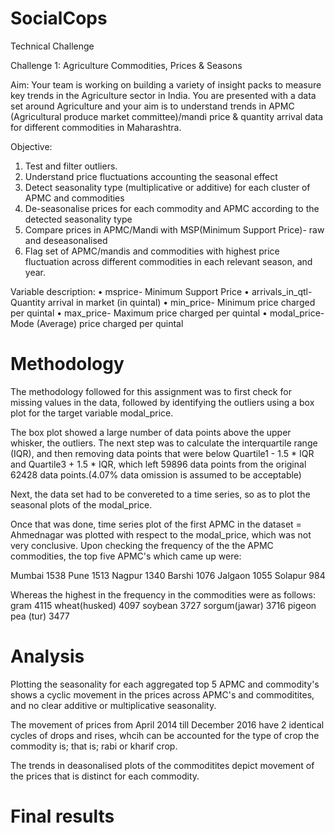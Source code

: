 # SocialCops
Technical Challenge

Challenge 1: Agriculture Commodities, Prices & Seasons

Aim: Your team is working on building a variety of insight packs to measure key trends in the Agriculture sector in India. You are presented with a data set around Agriculture and your aim is to understand trends in APMC (Agricultural produce market committee)/mandi price & quantity arrival data for different commodities in Maharashtra.

Objective:
1.	Test and filter outliers.
2.	Understand price fluctuations accounting the seasonal effect
1.	Detect seasonality type (multiplicative or additive) for each cluster of APMC and commodities
2.	De-seasonalise prices for each commodity and APMC according to the detected seasonality type
3.	Compare prices in APMC/Mandi with MSP(Minimum Support Price)- raw and deseasonalised
4.	Flag set of APMC/mandis and commodities with highest price fluctuation across different commodities in each relevant season, and year.


Variable description:
•	msprice- Minimum Support Price
•	arrivals_in_qtl- Quantity arrival in market (in quintal)
•	min_price- Minimum price charged per quintal
•	max_price- Maximum price charged per quintal
•	modal_price- Mode (Average) price charged per quintal


# Methodology

The methodology followed for this assignment was to first check for missing values in the data, followed by identifying the outliers using a box plot for the target variable modal_price.

The box plot showed a large number of data points above the upper whisker, the outliers. 
The next step was to calculate the interquartile range (IQR), and then removing data points that were below Quartile1 - 1.5 * IQR and Quartile3 + 1.5 * IQR, which left 59896 data points from the original 62428 data points.(4.07% data omission is assumed to be acceptable) 

Next, the data set had to be convereted to a time series, so as to plot the seasonal plots of the modal_price.

Once that was done, time series plot of the first APMC in the dataset = Ahmednagar was plotted with respect to the modal_price, which was not very conclusive. 
Upon checking the frequency of the the APMC commodities, the top five APMC's which came up were:

Mumbai                    1538
Pune                      1513
Nagpur                    1340
Barshi                    1076
Jalgaon                   1055
Solapur                    984

Whereas the highest in the frequency in the commodities were as follows:
gram                     4115
wheat(husked)            4097
soybean                  3727
sorgum(jawar)            3716
pigeon pea (tur)         3477

# Analysis

Plotting the seasonality for each aggregated top 5 APMC and commodity's shows a cyclic movement in the prices across APMC's and commoditites, and no clear additive or multiplicative seasonality.

The movement of prices from April 2014 till December 2016 have 2 identical cycles of drops and rises, whcih can be accounted for the type of crop the commodity is; that is; rabi or kharif crop.

The trends in deasonalised plots of the commoditites depict movement of the prices that is distinct for each commodity.
# Final results 
